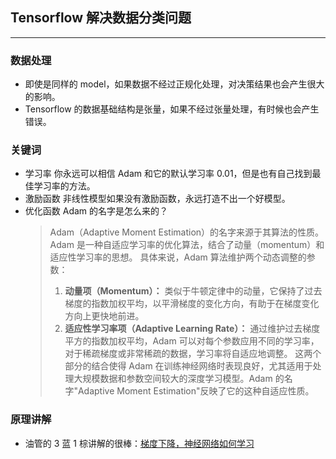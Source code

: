 ## Tensorflow 解决数据分类问题

---

### 数据处理

- 即使是同样的 model，如果数据不经过正规化处理，对决策结果也会产生很大的影响。
- Tensorflow 的数据基础结构是张量，如果不经过张量处理，有时候也会产生错误。

### 关键词

- 学习率
  你永远可以相信 Adam 和它的默认学习率 0.01，但是也有自己找到最佳学习率的方法。
- 激励函数
  非线性模型如果没有激励函数，永远打造不出一个好模型。
- 优化函数
  Adam 的名字是怎么来的？
  > Adam（Adaptive Moment Estimation）的名字来源于其算法的性质。Adam 是一种自适应学习率的优化算法，结合了动量（momentum）和适应性学习率的思想。
  > 具体来说，Adam 算法维护两个动态调整的参数：
  >
  > 1. **动量项（Momentum）：** 类似于牛顿定律中的动量，它保持了过去梯度的指数加权平均，以平滑梯度的变化方向，有助于在梯度变化方向上更快地前进。
  > 2. **适应性学习率项（Adaptive Learning Rate）：** 通过维护过去梯度平方的指数加权平均，Adam 可以对每个参数应用不同的学习率，对于稀疏梯度或非常稀疏的数据，学习率将自适应地调整。
  >    这两个部分的结合使得 Adam 在训练神经网络时表现良好，尤其适用于处理大规模数据和参数空间较大的深度学习模型。Adam 的名字"Adaptive Moment Estimation"反映了它的这种自适应性质。

### 原理讲解

- 油管的 3 蓝 1 棕讲解的很棒：[梯度下降，神经网络如何学习](https://www.youtube.com/watch?v=IHZwWFHWa-w)
